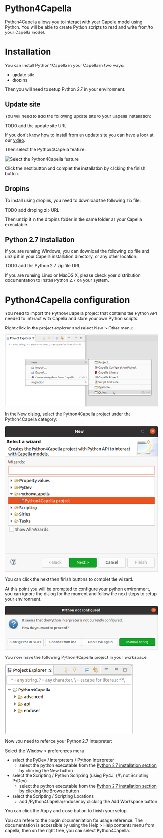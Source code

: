 # Python4Capella
Python4Capella allows you to interact with your Capella model using Python. You will be able to create Python scripts to read and write from/to your Capella model.

# Installation
You can install Python4Capella in your Capella in two ways:
* update site
* dropins

Then you will need to setup Python 2.7 in your environment.

## Update site
You will need to add the following update site to your Capella installation:

TODO add the update site URL

If you don't know how to install from an update site you can have a look at our [video](https://www.youtube.com/watch?v=qYTrO7THer0).

Then select the Python4Capella feature:

![Select the Python4Capella feature](https://raw.githubusercontent.com/labs4capella/python4capella/master/README/Install.png)

Click the next button and complet the installation by clicking the finish button.

## Dropins
To install using dropins, you need to download the following zip file:

TODO add droping zip URL

Then unzip it in the dropins folder in the same folder as your Capella executable.

## Python 2.7 installation

If you are running Windows, you can download the following zip file and unzip it in your Capella installation directory, or any other location:

TODO add the Python 2.7 zip file URL

If you are running Linux or MacOS X, please check your distribution documentation to install Python 2.7 on your system.

# Python4Capella configuration
You need to import the Python4Capella project that contains the Python API needed to interact with Capella and store your own Python scripts.

Right click in the project explorer and select New > Other menu:

![Right click in the project explorer and select New > Other](https://raw.githubusercontent.com/labs4capella/python4capella/master/README/import-Python4Capella-01.png)

In the New dialog, select the Python4Capella project under the Python4Capella category:

![Select the Python4Capella project](https://raw.githubusercontent.com/labs4capella/python4capella/master/README/import-Python4Capella-02.png)

You can click the next then finish buttons to complet the wizard.

At this point you will be prompted to configure your python environment, you can ignore the dialog for the moment and follow the next steps to setup your environment.

![Python4Capella project content](https://raw.githubusercontent.com/labs4capella/python4capella/master/README/import-Python4Capella-03.png)

You now have the following Python4Capella project in your workspace:

![Python4Capella project content](https://raw.githubusercontent.com/labs4capella/python4capella/master/README/import-Python4Capella-04.png)

Now you need to refence your Python 2.7 interpreter:

Select the Window > preferences menu
  - select the PyDev / Interpreters / Python Interpreter
    - select the python executable from the [Python 2.7 installation section](#python-27-installation) by clicking the New button
  - select the Scripting / Python Scripting (using Py4J) (/!\ not Scripting PyDev)
    - select the python executable from the [Python 2.7 installation section](#python-27-installation) by clicking the Browse button
  - select the Scripting / Scripting Locations
    - add /Python4Capella/enduser by clicking the Add Workspace button

You can click the Apply and close button to finish your setup.

You can refere to the plugin documentation for usage reference. The documentation is accessible by using the Help > Help contents menu from capella, then on the right tree, you can select Python4Capella.
